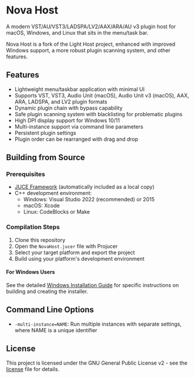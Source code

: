 # Nova Host

A modern VST/AU/VST3/LADSPA/LV2/AAX/ARA/AU v3 plugin host for macOS, Windows, and Linux that sits in the menu/task bar.

Nova Host is a fork of the Light Host project, enhanced with improved Windows support, a more robust plugin scanning system, and other features.

## Features

- Lightweight menu/taskbar application with minimal UI
- Supports VST, VST3, Audio Unit (macOS), Audio Unit v3 (macOS), AAX, ARA, LADSPA, and LV2 plugin formats
- Dynamic plugin chain with bypass capability
- Safe plugin scanning system with blacklisting for problematic plugins
- High DPI display support for Windows 10/11
- Multi-instance support via command line parameters
- Persistent plugin settings
- Plugin order can be rearranged with drag and drop

## Building from Source

### Prerequisites

- [JUCE Framework](https://juce.com/) (automatically included as a local copy)
- C++ development environment:
  - Windows: Visual Studio 2022 (recommended) or 2015
  - macOS: Xcode
  - Linux: CodeBlocks or Make

### Compilation Steps

1. Clone this repository
2. Open the `NovaHost.jucer` file with Projucer
3. Select your target platform and export the project
4. Build using your platform's development environment

#### For Windows Users
See the detailed [Windows Installation Guide](WINDOWS_INSTALL_GUIDE.md) for specific instructions on building and creating the installer.

## Command Line Options

- `-multi-instance=NAME`: Run multiple instances with separate settings, where NAME is a unique identifier

## License

This project is licensed under the GNU General Public License v2 - see the [license](../license) file for details.